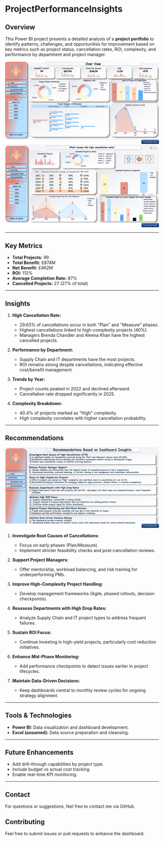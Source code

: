 # ProjectPerformanceInsights

## Overview

This Power BI project presents a detailed analysis of a **project portfolio** to identify patterns, challenges, and opportunities for improvement based on key metrics such as project status, cancellation rates, ROI, complexity, and performance by department and project manager.

![Overview](./Overview.png)
![Cancellation Analysis](./CancellationAnalysis.png)

---

## Key Metrics

- **Total Projects:** 99
- **Total Benefit:** £874M
- **Net Benefit:** £462M
- **ROI:** 112%
- **Average Completion Rate:** 87%
- **Cancelled Projects:** 27 (27% of total)

---

## Insights

1. **High Cancellation Rate:**
   - 29.63% of cancellations occur in both "Plan" and "Measure" phases.
   - Highest cancellations linked to high-complexity projects (40%).
   - Managers Brenda Chandler and Aleena Khan have the highest cancelled projects.

2. **Performance by Department:**
   - Supply Chain and IT departments have the most projects.
   - ROI remains strong despite cancellations, indicating effective cost/benefit management.

3. **Trends by Year:**
   - Project counts peaked in 2022 and declined afterward.
   - Cancellation rate dropped significantly in 2025.

4. **Complexity Breakdown:**
   - 40.4% of projects marked as "High" complexity.
   - High complexity correlates with higher cancellation probability.

---

## Recommendations
![Recommendations](./Recommendations.png)

1. **Investigate Root Causes of Cancellations:**
   - Focus on early phases (Plan/Measure).
   - Implement stricter feasibility checks and post-cancellation reviews.

2. **Support Project Managers:**
   - Offer mentorship, workload balancing, and risk training for underperforming PMs.

3. **Improve High-Complexity Project Handling:**
   - Develop management frameworks (Agile, phased rollouts, decision checkpoints).

4. **Reassess Departments with High Drop Rates:**
   - Analyze Supply Chain and IT project types to address frequent failures.

5. **Sustain ROI Focus:**
   - Continue investing in high-yield projects, particularly cost reduction initiatives.

6. **Enhance Mid-Phase Monitoring:**
   - Add performance checkpoints to detect issues earlier in project lifecycles.

7. **Maintain Data-Driven Decisions:**
   - Keep dashboards central to monthly review cycles for ongoing strategy alignment.

---

## Tools & Technologies

- **Power BI:** Data visualization and dashboard development.
- **Excel (assumed):** Data source preparation and cleansing.

---

## Future Enhancements

- Add drill-through capabilities by project type.
- Include budget vs actual cost tracking.
- Enable real-time KPI monitoring.

---

## Contact

For questions or suggestions, feel free to contact me via GitHub.

## Contributing
Feel free to submit issues or pull requests to enhance the dashboard.

